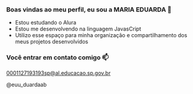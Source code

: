 ### Boas vindas ao meu perfil, eu sou a MARIA EDUARDA 💙

- Estou estudando o Alura
- Estou me desenvolvendo na linguagem JavasCript
- Utilizo esse espaço para minha organização e compartilhamento dos meus projetos desenvolvidos

### Você entrar em contato comigo 📫

0001127193193sp@al.educacao.sp.gov.br

@euu_duardaab 
